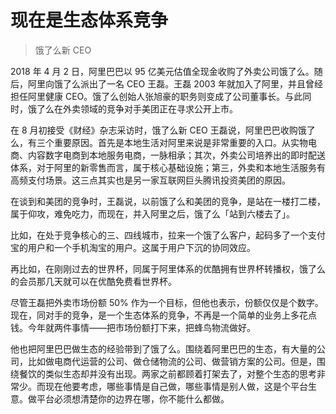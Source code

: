 # 现在是生态体系竞争

> 饿了么新 CEO

2018 年 4 月 2 日，阿里巴巴以 95 亿美元估值全现金收购了外卖公司饿了么。随后，阿里向饿了么派出了一名 CEO 王磊。王磊 2003 年就加入了阿里，并且曾经担任阿里健康 CEO。饿了么创始人张旭豪的职务则变成了公司董事长。与此同时，饿了么在外卖领域的竞争对手美团正在寻求公开上市。

在 8 月初接受《财经》杂志采访时，饿了么新 CEO 王磊说，阿里巴巴收购饿了么，有三个重要原因。首先是本地生活对阿里来说是非常重要的入口。从实物电商、内容数字电商到本地服务电商，一脉相承；其次，外卖公司培养出的即时配送体系，对于阿里的新零售而言，属于核心基础设施；第三，外卖和本地生活服务有高频支付场景。这三点其实也是另一家互联网巨头腾讯投资美团的原因。

在谈到和美团的竞争时，王磊说，以前饿了么和美团的竞争，是站在一楼打二楼，属于仰攻，难免吃力，而现在，并入阿里之后，饿了么「站到六楼去了」。

比如，在处于竞争核心的三、四线城市，拉来一个饿了么客户，起码多了一个支付宝的用户和一个手机淘宝的用户。这属于用户下沉的协同效应。

再比如，在刚刚过去的世界杯，同属于阿里体系的优酷拥有世界杯转播权，饿了么的会员那几天就可以在优酷免费看世界杯。

尽管王磊把外卖市场份额 50% 作为一个目标，但他也表示，份额仅仅是个数字。现在，同对手的竞争，是一个生态体系的竞争，不再是一个简单的业务上多花点钱。今年就两件事情——把市场份额打下来，把蜂鸟物流做好。

他也把阿里巴巴做生态的经验带到了饿了么。围绕着阿里巴巴的生态，有大量的公司，比如做电商代运营的公司、做仓储物流的公司、做营销方案的公司。但是，围绕餐饮的类似生态却并没有出现。两家之前都顾着打架去了，对整个生态的思考非常少。而现在他要考虑，哪些事情是自己做，哪些事情是别人做，这是个平台生意。做平台必须想清楚你的边界在哪，你不能什么都做。
